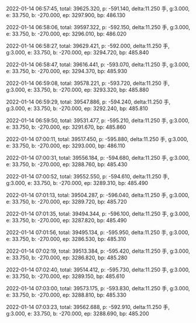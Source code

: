 2022-01-14 06:57:45, total: 39625.320, p: -591.140, delta:11.250 手, g:3.000, e: 33.750, b: -270.000, ep: 3297.900, bp: 486.130

2022-01-14 06:58:06, total: 39597.322, p: -592.150, delta:11.250 手, g:3.000, e: 33.750, b: -270.000, ep: 3296.010, bp: 486.020

2022-01-14 06:58:27, total: 39629.421, p: -592.000, delta:11.250 手, g:3.000, e: 33.750, b: -270.000, ep: 3294.720, bp: 485.840

2022-01-14 06:58:47, total: 39616.441, p: -593.070, delta:11.250 手, g:3.000, e: 33.750, b: -270.000, ep: 3294.370, bp: 485.930

2022-01-14 06:59:08, total: 39578.221, p: -593.720, delta:11.250 手, g:3.000, e: 33.750, b: -270.000, ep: 3293.320, bp: 485.880

2022-01-14 06:59:29, total: 39547.886, p: -594.240, delta:11.250 手, g:3.000, e: 33.750, b: -270.000, ep: 3292.240, bp: 485.810

2022-01-14 06:59:50, total: 39531.477, p: -595.210, delta:11.250 手, g:3.000, e: 33.750, b: -270.000, ep: 3291.670, bp: 485.860

2022-01-14 07:00:11, total: 39517.450, p: -595.880, delta:11.250 手, g:3.000, e: 33.750, b: -270.000, ep: 3293.000, bp: 486.110

2022-01-14 07:00:31, total: 39556.184, p: -594.680, delta:11.250 手, g:3.000, e: 33.750, b: -270.000, ep: 3288.760, bp: 485.430

2022-01-14 07:00:52, total: 39552.550, p: -594.610, delta:11.250 手, g:3.000, e: 33.750, b: -270.000, ep: 3289.310, bp: 485.490

2022-01-14 07:01:13, total: 39504.287, p: -596.040, delta:11.250 手, g:3.000, e: 33.750, b: -270.000, ep: 3289.720, bp: 485.720

2022-01-14 07:01:35, total: 39494.344, p: -596.100, delta:11.250 手, g:3.000, e: 33.750, b: -270.000, ep: 3287.820, bp: 485.490

2022-01-14 07:01:56, total: 39495.134, p: -595.950, delta:11.250 手, g:3.000, e: 33.750, b: -270.000, ep: 3286.530, bp: 485.310

2022-01-14 07:02:19, total: 39513.384, p: -595.420, delta:11.250 手, g:3.000, e: 33.750, b: -270.000, ep: 3286.820, bp: 485.280

2022-01-14 07:02:40, total: 39514.412, p: -595.730, delta:11.250 手, g:3.000, e: 33.750, b: -270.000, ep: 3289.150, bp: 485.610

2022-01-14 07:03:00, total: 39573.175, p: -593.830, delta:11.250 手, g:3.000, e: 33.750, b: -270.000, ep: 3288.810, bp: 485.330

2022-01-14 07:03:23, total: 39562.688, p: -592.910, delta:11.250 手, g:3.000, e: 33.750, b: -270.000, ep: 3288.690, bp: 485.200